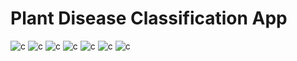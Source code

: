# Plant Disease Classification App
![c](https://challengepost-s3-challengepost.netdna-ssl.com/photos/production/software_photos/001/365/348/datas/gallery.jpg) ![c](https://challengepost-s3-challengepost.netdna-ssl.com/photos/production/software_photos/001/365/350/datas/gallery.jpg) ![c](https://challengepost-s3-challengepost.netdna-ssl.com/photos/production/software_photos/001/365/351/datas/gallery.jpg) ![c](https://challengepost-s3-challengepost.netdna-ssl.com/photos/production/software_photos/001/365/355/datas/gallery.jpg) ![c](https://challengepost-s3-challengepost.netdna-ssl.com/photos/production/software_photos/001/365/356/datas/gallery.jpg) ![c](https://challengepost-s3-challengepost.netdna-ssl.com/photos/production/software_photos/001/365/358/datas/gallery.jpg) ![c](https://challengepost-s3-challengepost.netdna-ssl.com/photos/production/software_photos/001/365/360/datas/gallery.jpg)
